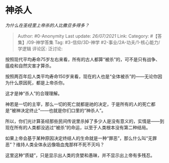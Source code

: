 # 神杀人
*为什么在圣经里上帝杀的人比撒旦多得多？*

> Author: #0-Anonymity
> Last update: *26/07/2021*
> Link:
> Category: #【答集】/09-神学答集
> Tag: #3-信仰/3D-神学 #2-事业/2A-功夫/1-核心能力/学逻辑
> 评论区:
> 泛讨论:

按照现代平均寿命75岁左右来看，所有的古人都算“被杀”的，可不是只有战争、瘟疫和自然灾害才算杀。

按照两百年后人类平均寿命150岁来看，现在的人也是“全体被杀”的——无论你因为什么原因死，都是上帝杀你。

这才是神“杀人”的合理理解。

神若是一切的主宰，那么一切的死亡就都是祂的决定，于是所有的人的死亡都是“被神决定终止”——也就是你们口里的“神杀人”。

所以，你们光计算圣经那些民间传说里杀掉了多少人是没有意义的，实情是——到现在所有的人类都没逃过“被杀”的命运，以至于人类根本没有第二种结局。

如果上帝会基于某种原因决定终结人的生命就是一种“罪恶”，那么什么叫“无罪恶”？维持人类全体永远像吸血鬼那样不死不灭吗？

这里这种“质疑”，只是显示出人类的贪婪和愚昧，并不显示出上帝有多残忍。
